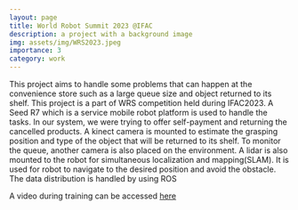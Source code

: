 ```yaml
---
layout: page
title: World Robot Summit 2023 @IFAC
description: a project with a background image
img: assets/img/WRS2023.jpeg
importance: 3
category: work
---
```


This project aims to handle some problems that can
happen at the convenience store such as a large queue size and object returned to its shelf. This project is a part of
WRS competition held during IFAC2023. A Seed R7 which is a service mobile robot platform is used to handle the
tasks. In our system, we were trying to offer self-payment and returning the cancelled products. A kinect camera
is mounted to estimate the grasping position and type of the object that will be returned to its shelf. To monitor
the queue, another camera is also placed on the environment. A lidar is also mounted to the robot for simultaneous
localization and mapping(SLAM). It is used for robot to navigate to the desired position and avoid the obstacle. The
data distribution is handled by using ROS


A video during training can be accessed [here](https://youtu.be/HdMWXK-xAiU?si=u5HnHmhSTM-k22lH)